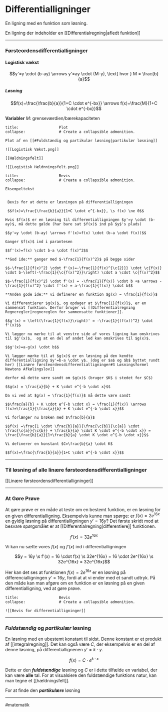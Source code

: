 
# Differentialligninger
En ligning med en funktion som løsning.

En ligning der indeholder en [[Differentialregning|afledt funktion]]

---
### Førsteordensdifferentialligninger


#### Logistisk vækst

$$y'=y \cdot (b-ay) \arrows y'=ay \cdot (M-y), \text{ hvor } M = \frac{b}{a}$$

##### Løsning
$$f(x)=\frac{\frac{b}{a}}{1+C \cdot e^{-bx}} \arrows f(x)=\frac{M}{1+C \cdot e^{-bx}}$$

**Variabler**
$M$: grenseværdien/bærekapaciteten

```ad-example # Admonition type. See below for a list of available types.
title:                  Plot
collapse:               # Create a collapsible admonition.

Plot af en [[#Fuldstændig og partikulær løsning|partikulær løsning]]

![[Logistisk Vækst.png]]

[[Hældningsfelt]]

![[Logistisk Hældnningsfelt.png]]

```



```ad-example # Admonition type. See below for a list of available types.
title:                  Bevis
collapse:               # Create a collapsible admonition.

Eksempeltekst


 Bevis for at dette er løsningen på differentialligningen
 
 $$f(x)=\frac{\frac{b}{a}}{1+C \cdot e^{-bx}}, \s f(x) \ne 0$$

Hvis $f(x)$ er en løsning til differentialligningen $y'=y \cdot (b-ay)$, må dette gælde (har bare sat $f(x)$ ind på $y$'s plads)

$$y'=y \cdot (b-ay) \arrows f'(x)=f(x) \cdot (b-a \cdot f(x))$$

Ganger $f(x)$ ind i parantesen

$$f'(x)=f(x) \cdot b-a \cdot f(x)^2$$

**God ide:** ganger med $-\frac{1}{f(x)^2}$ på begge sider

$$-\frac{1}{f(x)^2} \cdot f'(x)=-\frac{1}{f(x)^{\c{2}}} \cdot \c{f(x)} \cdot b-\left(-\frac{1}{\c{f(x)^2}}\right) \cdot a \cdot \c{f(x)^2}$$

$$-\frac{1}{f(x)^2} \cdot f'(x) = -\frac{1}{f(x)} \cdot b +a \arrows -\frac{1}{f(x)^2} \cdot f'(x) = a-\frac{1}{f(x)} \cdot b$$

**Anden gode ide:** vi definerer en funktion $g(x) = \frac{1}{f(x)}$

Vi differentierer $g(x)$, og opdager at $\frac{1}{f(x)}$, er en sammensat funktion. Derfor bruger vi [[Differentialregning Regneregler|regnereglen for sammensatte funktioner]].

$$g'(x) = \left(\frac{1}{f(x)}\right)' = -\frac{1}{(f(x))^2} \cdot f'(x)$$

Vi lægger nu mærke til at venstre side af vores ligning kan omskrives til $g'(x)$,  og at en del af andet led kan omskrives til $g(x)$.

$$g'(x)=a-g(x) \cdot b$$

Vi lægger mærke til at $g(x)$ er en løsning på den kendte differentialligning $y'=b-a \cdot y$. (dog er $a$ og $b$ byttet rundt her) [[Linære førsteordensdifferentialligninger#3 Løsningsformel Newtons Afkølingslov]]

derfor må dette være sandt om $g(x)$ (bruger $K$ i stedet for $C$)

$$g(x) = \frac{a}{b} + K \cdot e^{-b \cdot x}$$

Da vi ved at $g(x) = \frac{1}{f(x)}$ må dette være sandt

$$\frac{a}{b} + K \cdot e^{-b \cdot x} = \frac{1}{f(x)} \arrows f(x)=\frac{1}{\frac{a}{b} + K \cdot e^{-b \cdot x}}$$

Vi forlænger nu brøken med $\frac{b}{a}$

$$f(x) =\frac{1 \cdot \frac{b}{a}}{\frac{\c{b}}{\c{a}} \cdot \frac{\c{a}}{\c{b}} + \frac{b}{a} \cdot K \cdot e^{-b \cdot x}} = \frac{\frac{b}{a}}{1+\frac{b}{a} \cdot K \cdot e^{-b \cdot x}}$$

Vi definerer en konstant $C=\frac{b}{a} \cdot K$

$$f(x)=\frac{\frac{b}{a}}{1+C \cdot e^{-b \cdot x}}$$

```

---

### Til løsning af alle linære førsteordensdifferentialligninger
[[Linære førsteordensdifferentialligninger]]


---

### At Gøre Prøve

At gøre prøve er en måde at teste om en bestemt funktion, er en løsning for en given differentialligning. Eksempelvis kunne man spørge: er $f(x) = 2e^{16x}$ en gyldig løsning på differentialligningen $y' = 16y$? Det første skridt mod at besvare spørgsmålet er at [[Differentialregning|differentiere]] funktionen.


$$f'(x)=32e^{16x}$$

Vi kan nu sætte vores $f(x)$ og $f'(x)$ ind i differentialligningen

$$y = 16y  \s f'(x) = 16 \cdot f(x) \s 32e^{16x} = 16 \cdot 2e^{16x} \s 32e^{16x} = 32e^{16x}$$

Her kan det ses at funktionen $f(x) = 2e^{16x}$ er en løsning på differencialligningen $y'=16y$, fordi at at vi ender med et sandt udtryk. På den måde kan man afgøre om en funktion er en løsning på en given differentialligning, ved at gøre prøve.


```ad-example # Admonition type. See below for a list of available types.
title:                  Bevis
collapse:               # Create a collapsible admonition.

![[Bevis for differentialligninger]]

```

---

### *Fuldstændig* og *partikulær* løsning
En løsning med en ubestemt konstant til sidst. Denne konstant er et produkt af [[integralregning]]. Det kan også være $C$, der eksempelvis er en del af denne løsning, på differentiallignenen $y'=k \cdot y$.

$$f(x)=C \cdot e^{k \cdot x}$$

Dette er den ***fuldstændige*** løsning og $C$ er i dette tilfælde en variabel, der kan være **alle** tal. For at visualsiere den fuldstændige funktions natur, kan man tegne et [[hældningsfelt]].

For at finde den ***partikulære*** løsning


---
#matematik 

